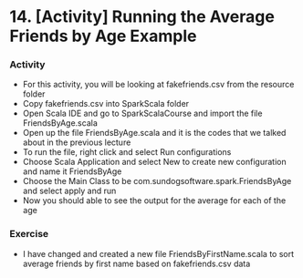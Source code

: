 # 14. [Activity] Running the Average Friends by Age Example

### Activity
* For this activity, you will be looking at fakefriends.csv from the resource folder
* Copy fakefriends.csv into SparkScala folder
* Open Scala IDE and go to SparkScalaCourse and import the file FriendsByAge.scala
* Open up the file FriendsByAge.scala and it is the codes that we talked about in the previous lecture
* To run the file, right click and select Run configurations
* Choose Scala Application and select New to create new configuration and name it FriendsByAge
* Choose the Main Class to be com.sundogsoftware.spark.FriendsByAge and select apply and run
* Now you should able to see the output for the average for each of the age

### Exercise
* I have changed and created a new file FriendsByFirstName.scala to sort average friends by first name based on fakefriends.csv data
